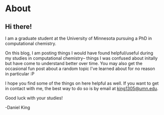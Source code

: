 # About

## Hi there!

I am a graduate student at the University of Minnesota pursuing a PhD in computational chemistry.

On this blog, I am posting things I would have found helpful/useful during my studies in computational chemistry– things I was confused about initally but have come to understand better over time. You may also get the occasional fun post about a random topic I've learned about for no reason in particular :P

I hope you find some of the things on here helpful as well. If you want to get in contact with me, the best way to do so is by email at king1305@umn.edu.

Good luck with your studies!

-Daniel King


